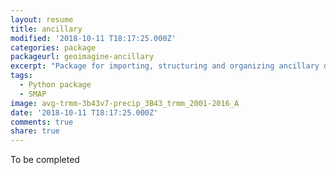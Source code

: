 ```yaml
---
layout: resume
title: ancillary
modified: '2018-10-11 T18:17:25.000Z'
categories: package
packageurl: geoimagine-ancillary
excerpt: "Package for importing, structuring and organizing ancillary data."
tags:
  - Python package
  - SMAP
image: avg-trmm-3b43v7-precip_3B43_trmm_2001-2016_A
date: '2018-10-11 T18:17:25.000Z'
comments: true
share: true
---
```


To be completed
